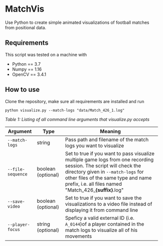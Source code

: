 # MatchVis
Use Python to create simple animated visualizations of football matches from positional data.

## Requirements
This script was tested on a machine with
- Python == 3.7
- Numpy == 1.16
- OpenCV == 3.4.1

## How to use
Clone the repository, make sure all requirements are installed and run

`python visualize.py --match-logs "data/Match_426_1.log"`

*Table 1: Listing of all command line arguments that visualize.py accepts*

Argument | Type | Meaning
---------|------|--------
`--match-logs` | string | Pass path and filename of the match logs you want to visualize
`--file-sequence` | boolean (optional) | Set to true if you want to pass visualize multiple game logs from one recording session. The script will check the directory given in `--match-logs` for other files of the same type and name prefix, i.e. all files named "Match_426_**{suffix}**.log"
`--save-video` | boolean (optional) | Set to true if you want to save the visualizations to a video file instead of displaying it from command line
`--player-focus` | string (optional) | Speficy a valid external ID (i.e. `A_0144`)of a player contained in the match logs to visualize all of his movements
